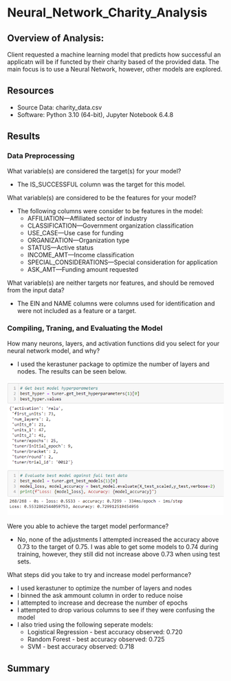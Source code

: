 # Neural_Network_Charity_Analysis

## Overview of Analysis:
Client requested a machine learning model that predicts how successful an applicatn will be if functed by their charity based of the provided data. The main focus is to use a Neural Network, however, other models are explored. 

## Resources
- Source Data: charity_data.csv
- Software: Python 3.10 (64-bit), Jupyter Notebook 6.4.8

## Results

### Data Preprocessing
What variable(s) are considered the target(s) for your model?

- The IS_SUCCESSFUL column was the target for this model.

What variable(s) are considered to be the features for your model?

- The following columns were consider to be features in the model:
  - AFFILIATION—Affiliated sector of industry
  - CLASSIFICATION—Government organization classification
  - USE_CASE—Use case for funding
  - ORGANIZATION—Organization type
  - STATUS—Active status
  - INCOME_AMT—Income classification
  - SPECIAL_CONSIDERATIONS—Special consideration for application
  - ASK_AMT—Funding amount requested

What variable(s) are neither targets nor features, and should be removed from the input data?

- The EIN and NAME columns were columns used for identification and were not included as a feature or a target.


### Compiling, Traning, and Evaluating the Model

How many neurons, layers, and activation functions did you select for your neural network model, and why?

- I used the kerastuner package to optimize the number of layers and nodes. The results can be seen below.

<p align="center">
  <img src="https://github.com/justinkirk8/Neural_Network_Charity_Analysis/blob/main/images/optimization.png" width="700" />
</p>

Were you able to achieve the target model performance?

- No, none of the adjustments I attempted increased the accuracy above 0.73 to the target of 0.75. I was able to get some models to 0.74 during training, however, they still did not increase above 0.73 when using test sets.

What steps did you take to try and increase model performance?

- I used kerastuner to optimize the number of layers and nodes
- I binned the ask ammount column in order to reduce noise
- I attempted to increase and decrease the number of epochs
- I attempted to drop various columns to see if they were confusing the model
- I also tried using the following seperate models:
  - Logistical Regression - best accuracy observed: 0.720
  - Random Forest -         best accuracy observed: 0.725
  - SVM -                   best accuracy observed: 0.718



## Summary


